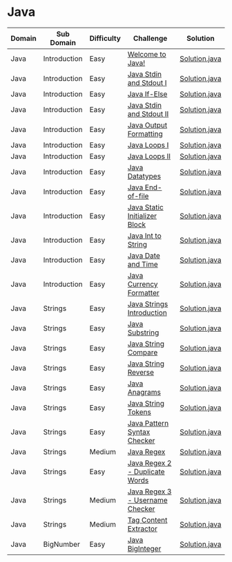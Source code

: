 # Java

| Domain    | Sub Domain   | Difficulty | Challenge                                                                                            | Solution                                                               |
| --------- | ------------ | ---------- | ---------------------------------------------------------------------------------------------------- | ---------------------------------------------------------------------- |
| Java      | Introduction | Easy       | [Welcome to Java!](https://www.hackerrank.com/challenges/welcome-to-java)                            | [Solution.java](src/introduction/welcome/Solution.java?ts=4)           |
| Java      | Introduction | Easy       | [Java Stdin and Stdout I](https://www.hackerrank.com/challenges/java-stdin-and-stdout-1)             | [Solution.java](src/introduction/stdinout1/Solution.java?ts=4)         |
| Java      | Introduction | Easy       | [Java If-Else](https://www.hackerrank.com/challenges/java-if-else)                                   | [Solution.java](src/introduction/ifelse/Solution.java?ts=4)            |
| Java      | Introduction | Easy       | [Java Stdin and Stdout II](https://www.hackerrank.com/challenges/java-stdin-stdout)                  | [Solution.java](src/introduction/stdinout2/Solution.java?ts=4)         |
| Java      | Introduction | Easy       | [Java Output Formatting](https://www.hackerrank.com/challenges/java-output-formatting)               | [Solution.java](src/introduction/outputformatting/Solution.java?ts=4)  |
| Java      | Introduction | Easy       | [Java Loops I](https://www.hackerrank.com/challenges/java-loops-i)                                   | [Solution.java](src/introduction/loops1/Solution.java?ts=4)            |
| Java      | Introduction | Easy       | [Java Loops II](https://www.hackerrank.com/challenges/java-loops)                                    | [Solution.java](src/introduction/loops2/Solution.java?ts=4)            |
| Java      | Introduction | Easy       | [Java Datatypes](https://www.hackerrank.com/challenges/java-datatypes)                               | [Solution.java](src/introduction/datatypes/Solution.java?ts=4)         |
| Java      | Introduction | Easy       | [Java End-of-file](https://www.hackerrank.com/challenges/java-end-of-file)                           | [Solution.java](src/introduction/endoffile/Solution.java?ts=4)         |
| Java      | Introduction | Easy       | [Java Static Initializer Block](https://www.hackerrank.com/challenges/java-static-initializer-block) | [Solution.java](src/introduction/staticinitblock/Solution.java?ts=4)   |
| Java      | Introduction | Easy       | [Java Int to String](https://www.hackerrank.com/challenges/java-int-to-string)                       | [Solution.java](src/introduction/inttostr/Solution.java?ts=4)          |
| Java      | Introduction | Easy       | [Java Date and Time](https://www.hackerrank.com/challenges/java-date-and-time)                       | [Solution.java](src/introduction/dateandtime/Solution.java?ts=4)       |
| Java      | Introduction | Easy       | [Java Currency Formatter](https://www.hackerrank.com/challenges/java-currency-formatter)             | [Solution.java](src/introduction/currencyformatter/Solution.java?ts=4) |
| Java      | Strings      | Easy       | [Java Strings Introduction](https://www.hackerrank.com/challenges/java-strings-introduction)         | [Solution.java](src/strings/introduction/Solution.java?ts=4)           |
| Java      | Strings      | Easy       | [Java Substring](https://www.hackerrank.com/challenges/java-substring)                               | [Solution.java](src/strings/substring/Solution.java?ts=4)              |
| Java      | Strings      | Easy       | [Java String Compare](https://www.hackerrank.com/challenges/java-string-compare)                     | [Solution.java](src/strings/compare/Solution.java?ts=4)                |
| Java      | Strings      | Easy       | [Java String Reverse](https://www.hackerrank.com/challenges/java-string-reverse)                     | [Solution.java](src/strings/reverse/Solution.java?ts=4)                |
| Java      | Strings      | Easy       | [Java Anagrams](https://www.hackerrank.com/challenges/java-anagrams)                                 | [Solution.java](src/strings/anagrams/Solution.java?ts=4)               |
| Java      | Strings      | Easy       | [Java String Tokens](https://www.hackerrank.com/challenges/java-string-tokens)                       | [Solution.java](src/strings/tokens/Solution.java?ts=4)                 |
| Java      | Strings      | Easy       | [Java Pattern Syntax Checker](https://www.hackerrank.com/challenges/java-string-tokens)              | [Solution.java](src/strings/syntaxchecker/Solution.java?ts=4)          |
| Java      | Strings      | Medium     | [Java Regex](https://www.hackerrank.com/challenges/java-regex)                                       | [Solution.java](src/strings/regex/Solution.java?ts=4)                  |
| Java      | Strings      | Easy       | [Java Regex 2 - Duplicate Words](https://www.hackerrank.com/challenges/duplicate-word)               | [Solution.java](src/strings/duplicatewords/Solution.java?ts=4)         |
| Java      | Strings      | Medium     | [Java Regex 3 - Username Checker](https://www.hackerrank.com/challenges/valid-username-checker)      | [Solution.java](src/strings/usernamechecker/Solution.java?ts=4)        |
| Java      | Strings      | Medium     | [Tag Content Extractor](https://www.hackerrank.com/challenges/tag-content-extractor)                 | [Solution.java](src/strings/tagextractor/Solution.java?ts=4)           |
| Java      | BigNumber    | Easy       | [Java BigInteger](https://www.hackerrank.com/challenges/java-biginteger)                             | [Solution.java](src/strings/biginteger/Solution.java?ts=4)             |